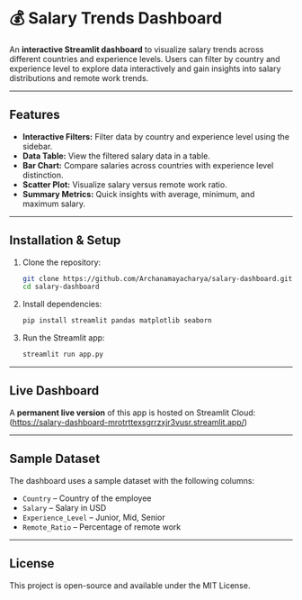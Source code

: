 # 💰 Salary Trends Dashboard

An **interactive Streamlit dashboard** to visualize salary trends across different countries and experience levels. Users can filter by country and experience level to explore data interactively and gain insights into salary distributions and remote work trends.

---

## **Features**

* **Interactive Filters:** Filter data by country and experience level using the sidebar.
* **Data Table:** View the filtered salary data in a table.
* **Bar Chart:** Compare salaries across countries with experience level distinction.
* **Scatter Plot:** Visualize salary versus remote work ratio.
* **Summary Metrics:** Quick insights with average, minimum, and maximum salary.

---

## **Installation & Setup**

1. Clone the repository:

   ```bash
   git clone https://github.com/Archanamayacharya/salary-dashboard.git
   cd salary-dashboard
   ```

2. Install dependencies:

   ```bash
   pip install streamlit pandas matplotlib seaborn
   ```

3. Run the Streamlit app:

   ```bash
   streamlit run app.py
   ```

---

## **Live Dashboard**

A **permanent live version** of this app is hosted on Streamlit Cloud:
(https://salary-dashboard-mrotrttexsgrrzxjr3vusr.streamlit.app/)

---

## **Sample Dataset**

The dashboard uses a sample dataset with the following columns:

* `Country` – Country of the employee
* `Salary` – Salary in USD
* `Experience_Level` – Junior, Mid, Senior
* `Remote_Ratio` – Percentage of remote work

---

## **License**

This project is open-source and available under the MIT License.
